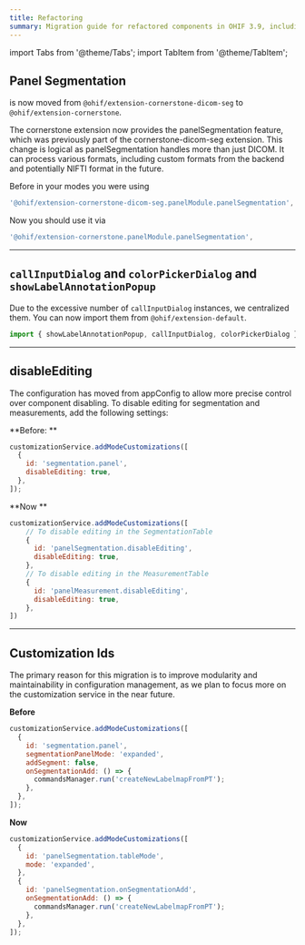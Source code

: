 ```yaml
---
title: Refactoring
summary: Migration guide for refactored components in OHIF 3.9, including the move of PanelSegmentation from cornerstone-dicom-seg extension to cornerstone extension, centralization of dialog utilities, and improved customization ID structure for better modularity.
---
```


import Tabs from '@theme/Tabs';
import TabItem from '@theme/TabItem';





## Panel Segmentation

is now moved from `@ohif/extension-cornerstone-dicom-seg` to `@ohif/extension-cornerstone`.


The cornerstone extension now provides the panelSegmentation feature, which was previously part of the cornerstone-dicom-seg extension. This change is logical as panelSegmentation handles more than just DICOM. It can process various formats, including custom formats from the backend and potentially NIFTI format in the future.


Before in your modes you were using

```js
'@ohif/extension-cornerstone-dicom-seg.panelModule.panelSegmentation',
```


Now you should use it via


```js
'@ohif/extension-cornerstone.panelModule.panelSegmentation',
```

---

## `callInputDialog` and `colorPickerDialog` and `showLabelAnnotationPopup`

Due to the excessive number of `callInputDialog` instances, we centralized them. You can now import them from `@ohif/extension-default`.


```js
import { showLabelAnnotationPopup, callInputDialog, colorPickerDialog } from '@ohif/extension-default';
```


---

## disableEditing

The configuration has moved from appConfig to allow more precise control over component disabling. To disable editing for segmentation and measurements, add the following settings:


**Before: **

```js
customizationService.addModeCustomizations([
  {
    id: 'segmentation.panel',
    disableEditing: true,
  },
]);
```

**Now **

```js
customizationService.addModeCustomizations([
    // To disable editing in the SegmentationTable
    {
      id: 'panelSegmentation.disableEditing',
      disableEditing: true,
    },
    // To disable editing in the MeasurementTable
    {
      id: 'panelMeasurement.disableEditing',
      disableEditing: true,
    },
])
```


---

## Customization Ids

The primary reason for this migration is to improve modularity and maintainability in configuration management, as we plan to focus more on the customization service in the near future.

**Before**

```js
customizationService.addModeCustomizations([
  {
    id: 'segmentation.panel',
    segmentationPanelMode: 'expanded',
    addSegment: false,
    onSegmentationAdd: () => {
      commandsManager.run('createNewLabelmapFromPT');
    },
  },
]);
```


**Now**

```js
customizationService.addModeCustomizations([
  {
    id: 'panelSegmentation.tableMode',
    mode: 'expanded',
  },
  {
    id: 'panelSegmentation.onSegmentationAdd',
    onSegmentationAdd: () => {
      commandsManager.run('createNewLabelmapFromPT');
    },
  },
]);

```
